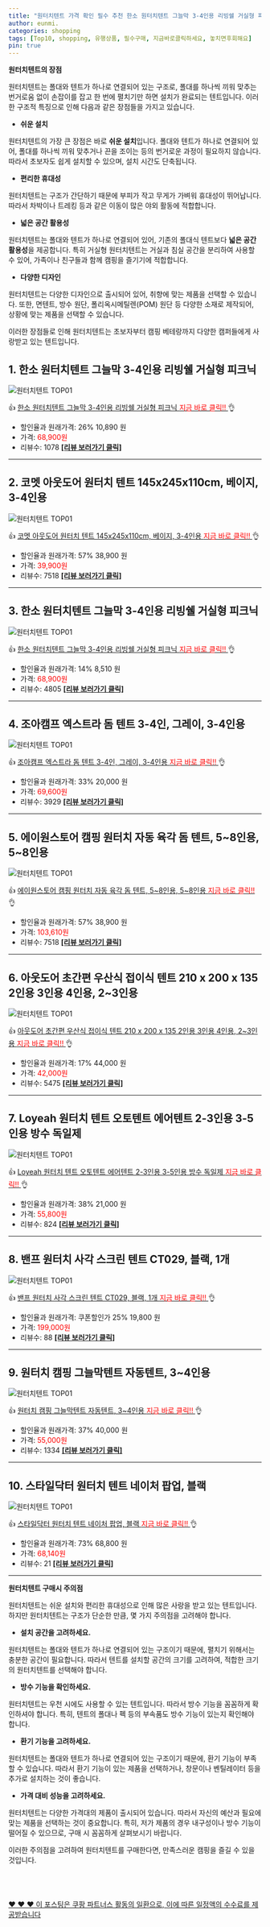 ```yaml
---
title: "원터치텐트 가격 확인 필수 추천 한소 원터치텐트 그늘막 3-4인용 리빙쉘 거실형 피크닉 비교 장점 구매가이드"
author: eunmi.
categories: shopping
tags: [Top10, shopping, 유행상품, 필수구매, 지금바로클릭하세요, 놓치면후회해요]
pin: true
---
```

**원터치텐트의 장점**

원터치텐트는 폴대와 텐트가 하나로 연결되어 있는 구조로, 폴대를 하나씩 끼워 맞추는 번거로움 없이 손잡이를 잡고 한 번에 펼치기만 하면 설치가 완료되는 텐트입니다. 이러한 구조적 특징으로 인해 다음과 같은 장점들을 가지고 있습니다.

* **쉬운 설치**

원터치텐트의 가장 큰 장점은 바로 **쉬운 설치**입니다. 폴대와 텐트가 하나로 연결되어 있어, 폴대를 하나씩 끼워 맞추거나 끈을 조이는 등의 번거로운 과정이 필요하지 않습니다. 따라서 초보자도 쉽게 설치할 수 있으며, 설치 시간도 단축됩니다.

* **편리한 휴대성**

원터치텐트는 구조가 간단하기 때문에 부피가 작고 무게가 가벼워 휴대성이 뛰어납니다. 따라서 차박이나 트레킹 등과 같은 이동이 많은 야외 활동에 적합합니다.

* **넓은 공간 활용성**

원터치텐트는 폴대와 텐트가 하나로 연결되어 있어, 기존의 폴대식 텐트보다 **넓은 공간 활용성**을 제공합니다. 특히 거실형 원터치텐트는 거실과 침실 공간을 분리하여 사용할 수 있어, 가족이나 친구들과 함께 캠핑을 즐기기에 적합합니다.

* **다양한 디자인**

원터치텐트는 다양한 디자인으로 출시되어 있어, 취향에 맞는 제품을 선택할 수 있습니다. 또한, 면텐트, 방수 원단, 폴리옥시메틸렌(POM) 원단 등 다양한 소재로 제작되어, 상황에 맞는 제품을 선택할 수 있습니다.

이러한 장점들로 인해 원터치텐트는 초보자부터 캠핑 베테랑까지 다양한 캠퍼들에게 사랑받고 있는 텐트입니다.

   

## 1. 한소 원터치텐트 그늘막 3-4인용 리빙쉘 거실형 피크닉

![원터치텐트 TOP01](https://thumbnail8.coupangcdn.com/thumbnails/remote/230x230ex/image/vendor_inventory/495f/27510614bbd74aa4273d88fc0e914401ecb90f289576ae29637872687c5f.jpg)


👍 [한소 원터치텐트 그늘막 3-4인용 리빙쉘 거실형 피크닉 <font color=red> 지금 바로 클릭!! </font> ](https://link.coupang.com/re/AFFSDP?lptag=AF3617701&subid=GithubCoopas&pageKey=6606591671&traceid=V0-153&itemId=14962619246&vendorItemId=87436566351) 👌 


- 할인율과 원래가격: 26%  10,890   원
- 가격: <span style='color:red'>68,900원</span>
- 리뷰수: 1078  [**[리뷰 보러가기 클릭]**](https://link.coupang.com/re/AFFSDP?lptag=AF3617701&subid=GithubCoopas&pageKey=6606591671&traceid=V0-153&itemId=14962619246&vendorItemId=87436566351)

---


   

## 2. 코멧 아웃도어 원터치 텐트 145x245x110cm, 베이지, 3-4인용

![원터치텐트 TOP01](https://thumbnail9.coupangcdn.com/thumbnails/remote/230x230ex/image/retail/images/2961017987742450-ba63ec6f-0c0f-42f9-aeb8-59ec50d4e9be.png)


👍 [코멧 아웃도어 원터치 텐트 145x245x110cm, 베이지, 3-4인용 <font color=red> 지금 바로 클릭!! </font> ](https://link.coupang.com/re/AFFSDP?lptag=AF3617701&subid=GithubCoopas&pageKey=5151651402&traceid=V0-153&itemId=15279952989&vendorItemId=82500447736) 👌 


- 할인율과 원래가격: 57%  38,900   원
- 가격: <span style='color:red'>39,900원</span>
- 리뷰수: 7518  [**[리뷰 보러가기 클릭]**](https://link.coupang.com/re/AFFSDP?lptag=AF3617701&subid=GithubCoopas&pageKey=5151651402&traceid=V0-153&itemId=15279952989&vendorItemId=82500447736)

---


   

## 3. 한소 원터치텐트 그늘막 3-4인용 리빙쉘 거실형 피크닉

![원터치텐트 TOP01](https://thumbnail8.coupangcdn.com/thumbnails/remote/230x230ex/image/vendor_inventory/495f/27510614bbd74aa4273d88fc0e914401ecb90f289576ae29637872687c5f.jpg)


👍 [한소 원터치텐트 그늘막 3-4인용 리빙쉘 거실형 피크닉 <font color=red> 지금 바로 클릭!! </font> ](https://link.coupang.com/re/AFFSDP?lptag=AF3617701&subid=GithubCoopas&pageKey=6606591671&traceid=V0-153&itemId=14962619246&vendorItemId=87436566351) 👌 


- 할인율과 원래가격: 14%  8,510   원
- 가격: <span style='color:red'>68,900원</span>
- 리뷰수: 4805  [**[리뷰 보러가기 클릭]**](https://link.coupang.com/re/AFFSDP?lptag=AF3617701&subid=GithubCoopas&pageKey=6606591671&traceid=V0-153&itemId=14962619246&vendorItemId=87436566351)

---


   

## 4. 조아캠프 엑스트라 돔 텐트 3-4인, 그레이, 3-4인용

![원터치텐트 TOP01](https://thumbnail9.coupangcdn.com/thumbnails/remote/230x230ex/image/retail/images/2017/09/06/10/3/9dcf6293-4ddd-4f41-9f48-73a49ce6098f.jpg)


👍 [조아캠프 엑스트라 돔 텐트 3-4인, 그레이, 3-4인용 <font color=red> 지금 바로 클릭!! </font> ](https://link.coupang.com/re/AFFSDP?lptag=AF3617701&subid=GithubCoopas&pageKey=35289527&traceid=V0-153&itemId=130861845&vendorItemId=3274676121) 👌 


- 할인율과 원래가격: 33%  20,000   원
- 가격: <span style='color:red'>69,600원</span>
- 리뷰수: 3929  [**[리뷰 보러가기 클릭]**](https://link.coupang.com/re/AFFSDP?lptag=AF3617701&subid=GithubCoopas&pageKey=35289527&traceid=V0-153&itemId=130861845&vendorItemId=3274676121)

---


   

## 5. 에이원스토어 캠핑 원터치 자동 육각 돔 텐트, 5~8인용, 5~8인용

![원터치텐트 TOP01](https://thumbnail6.coupangcdn.com/thumbnails/remote/230x230ex/image/vendor_inventory/9664/c4f28f7c8950aeae1f35affe8b8ecb4b49ff7b2be7af9d6377d2494f4e00.jpg)


👍 [에이원스토어 캠핑 원터치 자동 육각 돔 텐트, 5~8인용, 5~8인용 <font color=red> 지금 바로 클릭!! </font> ](https://link.coupang.com/re/AFFSDP?lptag=AF3617701&subid=GithubCoopas&pageKey=7173205512&traceid=V0-153&itemId=18076327063&vendorItemId=85229399058) 👌 


- 할인율과 원래가격: 57%  38,900   원
- 가격: <span style='color:red'>103,610원</span>
- 리뷰수: 7518  [**[리뷰 보러가기 클릭]**](https://link.coupang.com/re/AFFSDP?lptag=AF3617701&subid=GithubCoopas&pageKey=7173205512&traceid=V0-153&itemId=18076327063&vendorItemId=85229399058)

---


   

## 6. 아웃도어 초간편 우산식 접이식 텐트 210 x 200 x 135 2인용 3인용 4인용, 2~3인용

![원터치텐트 TOP01](https://thumbnail7.coupangcdn.com/thumbnails/remote/230x230ex/image/vendor_inventory/b630/d9c526cfb4ff42ba17872acb5f82a5d411f09a40064fcab47827cf9dea90.jpg)


👍 [아웃도어 초간편 우산식 접이식 텐트 210 x 200 x 135 2인용 3인용 4인용, 2~3인용 <font color=red> 지금 바로 클릭!! </font> ](https://link.coupang.com/re/AFFSDP?lptag=AF3617701&subid=GithubCoopas&pageKey=6429513888&traceid=V0-153&itemId=13869749897&vendorItemId=81119633524) 👌 


- 할인율과 원래가격: 17%  44,000   원
- 가격: <span style='color:red'>42,000원</span>
- 리뷰수: 5475  [**[리뷰 보러가기 클릭]**](https://link.coupang.com/re/AFFSDP?lptag=AF3617701&subid=GithubCoopas&pageKey=6429513888&traceid=V0-153&itemId=13869749897&vendorItemId=81119633524)

---


   

## 7. Loyeah 원터치 텐트 오토텐트 에어텐트 2-3인용 3-5인용 방수 독일제

![원터치텐트 TOP01](https://thumbnail7.coupangcdn.com/thumbnails/remote/230x230ex/image/vendor_inventory/5e39/f153ab808715cbe287529ce9205f8b616de6ab5b7c64cba6506bef9eab8c.jpeg)


👍 [Loyeah 원터치 텐트 오토텐트 에어텐트 2-3인용 3-5인용 방수 독일제 <font color=red> 지금 바로 클릭!! </font> ](https://link.coupang.com/re/AFFSDP?lptag=AF3617701&subid=GithubCoopas&pageKey=7443299909&traceid=V0-153&itemId=19360128009&vendorItemId=86473141440) 👌 


- 할인율과 원래가격: 38%  21,000   원
- 가격: <span style='color:red'>55,800원</span>
- 리뷰수: 824  [**[리뷰 보러가기 클릭]**](https://link.coupang.com/re/AFFSDP?lptag=AF3617701&subid=GithubCoopas&pageKey=7443299909&traceid=V0-153&itemId=19360128009&vendorItemId=86473141440)

---


   

## 8. 밴프 원터치 사각 스크린 텐트 CT029, 블랙, 1개

![원터치텐트 TOP01](https://thumbnail7.coupangcdn.com/thumbnails/remote/230x230ex/image/retail/images/2021/12/03/13/5/521171e7-1271-45f6-b66a-aec57ffaeaf5.jpg)


👍 [밴프 원터치 사각 스크린 텐트 CT029, 블랙, 1개 <font color=red> 지금 바로 클릭!! </font> ](https://link.coupang.com/re/AFFSDP?lptag=AF3617701&subid=GithubCoopas&pageKey=6216738460&traceid=V0-153&itemId=12419969585&vendorItemId=79689320153) 👌 


- 할인율과 원래가격: 쿠폰할인가 25%  19,800   원
- 가격: <span style='color:red'>199,000원</span>
- 리뷰수: 88  [**[리뷰 보러가기 클릭]**](https://link.coupang.com/re/AFFSDP?lptag=AF3617701&subid=GithubCoopas&pageKey=6216738460&traceid=V0-153&itemId=12419969585&vendorItemId=79689320153)

---


   

## 9. 원터치 캠핑 그늘막텐트 자동텐트, 3~4인용

![원터치텐트 TOP01](https://thumbnail8.coupangcdn.com/thumbnails/remote/230x230ex/image/vendor_inventory/fb10/f737708f35a3f1147eee8b75ca5cffcb1c11cf535b3ea8026f50ae6d480f.jpg)


👍 [원터치 캠핑 그늘막텐트 자동텐트, 3~4인용 <font color=red> 지금 바로 클릭!! </font> ](https://link.coupang.com/re/AFFSDP?lptag=AF3617701&subid=GithubCoopas&pageKey=7700185719&traceid=V0-153&itemId=20614486153&vendorItemId=87688821698) 👌 


- 할인율과 원래가격: 37%  40,000   원
- 가격: <span style='color:red'>55,000원</span>
- 리뷰수: 1334  [**[리뷰 보러가기 클릭]**](https://link.coupang.com/re/AFFSDP?lptag=AF3617701&subid=GithubCoopas&pageKey=7700185719&traceid=V0-153&itemId=20614486153&vendorItemId=87688821698)

---


   

## 10. 스타일닥터 원터치 텐트 네이처 팝업, 블랙

![원터치텐트 TOP01](https://thumbnail8.coupangcdn.com/thumbnails/remote/230x230ex/image/vendor_inventory/1190/c40c28ad90b5a2d33e9c6a6dec1e046017167e320910109d2660b78b1e41.jpg)


👍 [스타일닥터 원터치 텐트 네이처 팝업, 블랙 <font color=red> 지금 바로 클릭!! </font> ](https://link.coupang.com/re/AFFSDP?lptag=AF3617701&subid=GithubCoopas&pageKey=7315454339&traceid=V0-153&itemId=18750384412&vendorItemId=85882387818) 👌 


- 할인율과 원래가격: 73%  68,800   원
- 가격: <span style='color:red'>68,140원</span>
- 리뷰수: 21  [**[리뷰 보러가기 클릭]**](https://link.coupang.com/re/AFFSDP?lptag=AF3617701&subid=GithubCoopas&pageKey=7315454339&traceid=V0-153&itemId=18750384412&vendorItemId=85882387818)

---
**원터치텐트 구매시 주의점**

원터치텐트는 쉬운 설치와 편리한 휴대성으로 인해 많은 사랑을 받고 있는 텐트입니다. 하지만 원터치텐트는 구조가 단순한 만큼, 몇 가지 주의점을 고려해야 합니다.

* **설치 공간을 고려하세요.**

원터치텐트는 폴대와 텐트가 하나로 연결되어 있는 구조이기 때문에, 펼치기 위해서는 충분한 공간이 필요합니다. 따라서 텐트를 설치할 공간의 크기를 고려하여, 적합한 크기의 원터치텐트를 선택해야 합니다.

* **방수 기능을 확인하세요.**

원터치텐트는 우천 시에도 사용할 수 있는 텐트입니다. 따라서 방수 기능을 꼼꼼하게 확인하셔야 합니다. 특히, 텐트의 폴대나 펙 등의 부속품도 방수 기능이 있는지 확인해야 합니다.

* **환기 기능을 고려하세요.**

원터치텐트는 폴대와 텐트가 하나로 연결되어 있는 구조이기 때문에, 환기 기능이 부족할 수 있습니다. 따라서 환기 기능이 있는 제품을 선택하거나, 창문이나 벤틸레이터 등을 추가로 설치하는 것이 좋습니다.

* **가격 대비 성능을 고려하세요.**

원터치텐트는 다양한 가격대의 제품이 출시되어 있습니다. 따라서 자신의 예산과 필요에 맞는 제품을 선택하는 것이 중요합니다. 특히, 저가 제품의 경우 내구성이나 방수 기능이 떨어질 수 있으므로, 구매 시 꼼꼼하게 살펴보시기 바랍니다.

이러한 주의점을 고려하여 원터치텐트를 구매한다면, 만족스러운 캠핑을 즐길 수 있을 것입니다.<br><br><br><br><br> [ ❤ ❤ ❤ 이 포스팅은 쿠팡 파트너스 활동의 일환으로, 이에 따른 일정액의 수수료를 제공받습니다](https://link.coupang.com/a/bcEFyh)